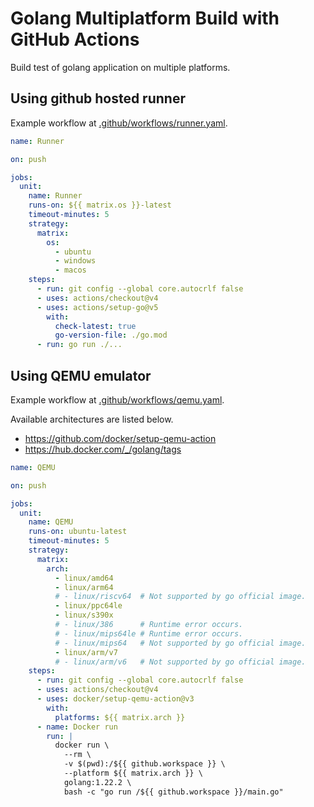 # Golang Multiplatform Build with GitHub Actions

Build test of golang application on multiple platforms.

## Using github hosted runner

Example workflow at [.github/workflows/runner.yaml](.github/workflows/runner.yaml).

```yaml
name: Runner

on: push

jobs:
  unit:
    name: Runner
    runs-on: ${{ matrix.os }}-latest
    timeout-minutes: 5
    strategy:
      matrix:
        os:
          - ubuntu
          - windows
          - macos
    steps:
      - run: git config --global core.autocrlf false
      - uses: actions/checkout@v4
      - uses: actions/setup-go@v5
        with:
          check-latest: true
          go-version-file: ./go.mod
      - run: go run ./...
```

## Using QEMU emulator

Example workflow at [.github/workflows/qemu.yaml](.github/workflows/qemu.yaml).

Available architectures are listed below.

- <https://github.com/docker/setup-qemu-action>
- <https://hub.docker.com/_/golang/tags>

```yaml
name: QEMU

on: push

jobs:
  unit:
    name: QEMU
    runs-on: ubuntu-latest
    timeout-minutes: 5
    strategy:
      matrix:
        arch:
          - linux/amd64
          - linux/arm64
          # - linux/riscv64  # Not supported by go official image.
          - linux/ppc64le
          - linux/s390x
          # - linux/386      # Runtime error occurs.
          # - linux/mips64le # Runtime error occurs.
          # - linux/mips64   # Not supported by go official image.
          - linux/arm/v7
          # - linux/arm/v6   # Not supported by go official image.
    steps:
      - run: git config --global core.autocrlf false
      - uses: actions/checkout@v4
      - uses: docker/setup-qemu-action@v3
        with:
          platforms: ${{ matrix.arch }}
      - name: Docker run
        run: |
          docker run \
            --rm \
            -v $(pwd):/${{ github.workspace }} \
            --platform ${{ matrix.arch }} \
            golang:1.22.2 \
            bash -c "go run /${{ github.workspace }}/main.go"
```

